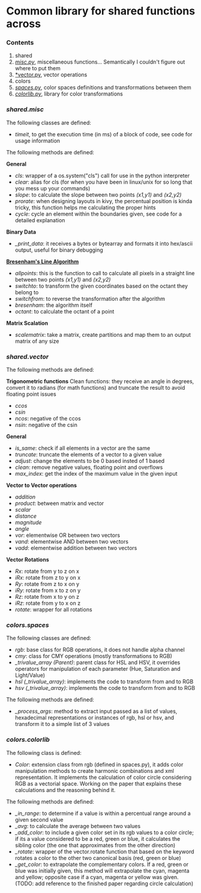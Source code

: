 # Common library for shared functions across

### Contents
1. shared
  1. [*misc.py*](#sharedmisc), miscellaneous functions... Semantically I couldn't figure out where to put them
  2. [*vector.py](#sharedvector), vector operations
2. colors
  1. [*spaces.py*](#colorsspaces), color spaces definitions and transformations between them 
  2. [*colorlib.py*](#colorscolorlib), library for color transformations

### *shared.misc*

The following classes are defined:
* *timeit*, to get the execution time (in ms) of a block of code, see code for usage information

The following methods are defined:

**General**
* *cls*: wrapper of a os.system("cls") call for use in the python interpreter
* *clear*: alias for cls (for when you have been in linux/unix for so long that you mess up your commands)
* *slope*: to calculate the slope between two points *(x1,y1)* and *(x2,y2)*
* *prorate*: when designing layouts in kivy, the percentual position is kinda tricky, this function helps me calculating the proper hints
* *cycle*: cycle an element within the boundaries given, see code for a detailed explanation

**Binary Data**
* *_print_data*: it receives a bytes or bytearray and formats it into hex/ascii output, useful for binary debugging

[**Bresenham's Line Algorithm**](https://en.wikipedia.org/wiki/Bresenham%27s_line_algorithm)
* *allpoints*: this is the function to call to calculate all pixels in a straight line between two points *(x1,y1)* and *(x2,y2)*
* *switchto*: to transform the given coordinates based on the octant they belong to
* *switchfrom*: to reverse the transformation after the algorithm
* *bresenham*: the algorithm itself
* *octant*: to calculate the octant of a point

**Matrix Scalation**
* *scalematrix*: take a matrix, create partitions and map them to an output matrix of any size

### *shared.vector*

The following methods are defined:

**Trigonometric functions**
Clean functions: they receive an angle in degrees, convert it to radians (for math functions) and truncate the result to avoid floating point issues
* *ccos*
* *csin*
* *ncos*: negative of the ccos
* *nsin*: negative of the csin

**General**
* *is_same*: check if all elements in a vector are the same
* *truncate*: truncate the elements of a vector to a given value
* *adjust*: change the elements to be 0 based insted of 1 based
* *clean*: remove negative values, floating point and overflows
* *max_index*: get the index of the maximum value in the given input

**Vector to Vector operations**
* *addition*
* *product*: between matrix and vector
* *scalar*
* *distance*
* *magnitude*
* *angle*
* *vor*: elementwise OR between two vectors
* *vand*: elementwise AND between two vectors
* *vadd*: elementwise addition between two vectors

**Vector Rotations**
* *Rx*: rotate from y to z on x
* *iRx*: rotate from z to y on x
* *Ry*: rotate from z to x on y
* *iRy*: rotate from x to z on y
* *Rz*: rotate from x to y on z
* *iRz*: rotate from y to x on z
* *rotate*: wrapper for all rotations

### *colors.spaces*

The following classes are defined:
* *rgb*: base class for RGB operations, it does not handle alpha channel
* *cmy*: class for CMY operations (mostly transformations to RGB)
* *_trivalue_array (Parent)*: parent class for HSL and HSV, it overrides operators for manipulation of each parameter (Hue, Saturation and Light/Value)
* *hsl (_trivalue_array)*: implements the code to transform from and to RGB
* *hsv (_trivalue_array)*: implements the code to transform from and to RGB

The following methods are defined:
* *_process_args*: method to extract input passed as a list of values, hexadecimal representations or instances of rgb, hsl or hsv, and transform it to a simple list of 3 values

### *colors.colorlib*

The following class is defined:
* *Color*: extension class from rgb (defined in spaces.py), it adds color manipulation methods to create harmonic combinations and xml representation. It implements the calculation of color circle considering RGB as a vectorial space. Working on the paper that explains these calculations and the reasoning behind it.

The following methods are defined:
* *_in_range*: to determine if a value is within a percentual range around a given second value
* *_avg*: to calculate the average between two values
* *_add_color*: to include a given color set in its rgb values to a color circle; if its a value considered to be a red, green or blue, it calculates the sibling color (the one that approximates from the other direction)
* *_rotate*: wrapper of the vector.rotate function that based on the keyword rotates a color to the other two canonical basis (red, green or blue)
* *_get_color*: to extrapolate the complementary colors. If a red, green or blue was initially given, this method will extrapolate the cyan, magenta and yellow; opposite case if a cyan, magenta or yellow was given. (TODO: add reference to the finished paper regarding circle calculation)